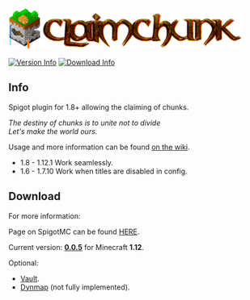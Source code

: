 ![ClaimChunk Logo](imgs/icon64.png)![ClaimChunk Title](imgs/logo_carrier.png)

[![Version Info](https://img.shields.io/badge/version-0.0.5-brightgreen.svg)](https://github.com/cjburkey01/ClaimChunk/releases)
[![Download Info](https://img.shields.io/badge/Download-Spigot-blue.svg)](https://www.spigotmc.org/resources/claimchunk.44458/)

Info
---
Spigot plugin for 1.8+ allowing the claiming of chunks.

*The destiny of chunks is to unite not to divide*<br>
*Let's make the world ours.*

Usage and more information can be found [on the wiki](https://github.com/cjburkey01/ClaimChunk/wiki).

* 1.8 - 1.12.1 Work seamlessly.
* 1.6 - 1.7.10 Work when titles are disabled in config.

Download 
---

For more information:

Page on SpigotMC can be found [HERE](https://www.spigotmc.org/resources/claimchunk.44458/).

Current version: **[0.0.5](https://github.com/cjburkey01/ClaimChunk/releases)** for Minecraft **1.12**.

Optional:
* [Vault](https://www.spigotmc.org/resources/vault.41918/).
* [Dynmap](https://www.spigotmc.org/resources/dynmap.274/) (not fully implemented).